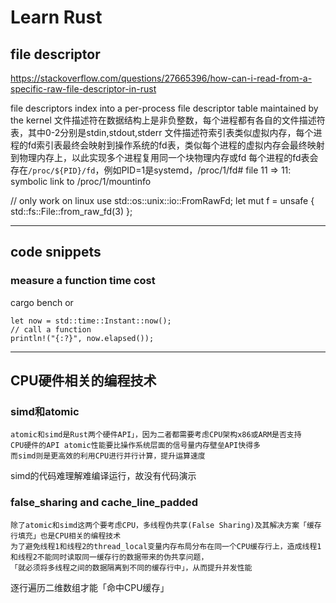 # Learn Rust

## file descriptor

https://stackoverflow.com/questions/27665396/how-can-i-read-from-a-specific-raw-file-descriptor-in-rust

file descriptors index into a per-process file descriptor table maintained by the kernel
文件描述符在数据结构上是非负整数，每个进程都有各自的文件描述符表，其中0-2分别是stdin,stdout,stderr
文件描述符索引表类似虚拟内存，每个进程的fd索引表最终会映射到操作系统的fd表，类似每个进程的虚拟内存会最终映射到物理内存上，以此实现多个进程复用同一个块物理内存或fd
每个进程的fd表会存在`/proc/${PID}/fd`，例如PID=1是systemd，/proc/1/fd# file 11 => 11: symbolic link to /proc/1/mountinfo

// only work on linux
use std::os::unix::io::FromRawFd;
let mut f = unsafe { std::fs::File::from_raw_fd(3) };

---

## code snippets

### measure a function time cost

cargo bench or

```text
let now = std::time::Instant::now();
// call a function
println!("{:?}", now.elapsed());
```

---

## CPU硬件相关的编程技术

### simd和atomic
```text
atomic和simd是Rust两个硬件API」，因为二者都需要考虑CPU架构x86或ARM是否支持
CPU硬件的API atomic性能要比操作系统层面的信号量内存壁垒API快得多
而simd则是更高效的利用CPU进行并行计算，提升运算速度
```

simd的代码难理解难编译运行，故没有代码演示

### false_sharing and cache_line_padded
```text
除了atomic和simd这两个要考虑CPU，多线程伪共享(False Sharing)及其解决方案「缓存行填充」也是CPU相关的编程技术
为了避免线程1和线程2的thread_local变量内存布局分布在同一个CPU缓存行上，造成线程1和线程2不能同时读取同一缓存行的数据带来的伪共享问题，
「就必须将多线程之间的数据隔离到不同的缓存行中」，从而提升并发性能
```

逐行遍历二维数组才能「命中CPU缓存」
